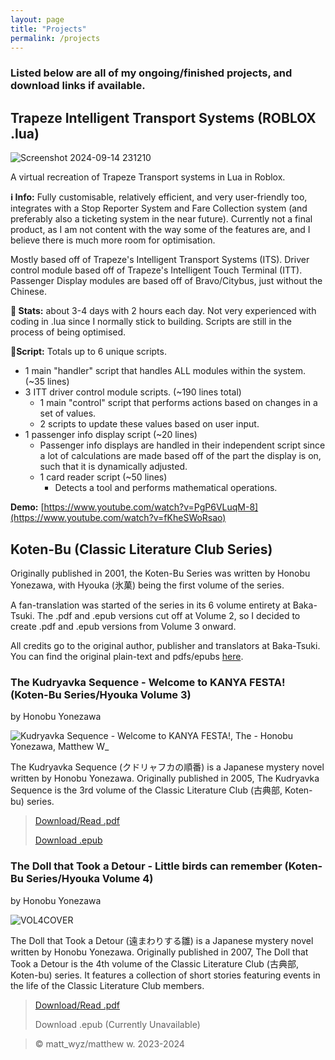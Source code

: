 ```yaml
---
layout: page
title: "Projects"
permalink: /projects
---
```

### Listed below are all of my ongoing/finished projects, and download links if available. 

## Trapeze Intelligent Transport Systems (ROBLOX .lua)
![Screenshot 2024-09-14 231210](https://github.com/user-attachments/assets/484dfc59-8958-4ac5-89b1-90b93809911d)

A virtual recreation of Trapeze Transport systems in Lua in Roblox.

**ℹ️ Info:**
Fully customisable, relatively efficient, and very user-friendly too, integrates with a Stop Reporter System and Fare Collection system (and preferably also a ticketing system in the near future).
Currently not a final product, as I am not content with the way some of the features are, and I believe there is much more room for optimisation.

Mostly based off of Trapeze's Intelligent Transport Systems (ITS).
Driver control module based off of Trapeze's Intelligent Touch Terminal (ITT).
Passenger Display modules are based off of Bravo/Citybus, just without the Chinese.

**📶 Stats:**
about 3-4 days with 2 hours each day.
Not very experienced with coding in .lua since I normally stick to building.
Scripts are still in the process of being optimised.

**📃Script:**
Totals up to 6 unique scripts.
- 1 main "handler" script that handles ALL modules within the system. (~35 lines)
- 3 ITT driver control module scripts. (~190 lines total)
  - 1 main "control" script that performs actions based on changes in a set of values.
  - 2 scripts to update these values based on user input.
- 1 passenger info display script (~20 lines)
  - Passenger info displays are handled in their independent script since a lot of calculations are made based off of the part the display is on, such that it is       dynamically adjusted.
  - 1 card reader script (~50 lines)
    - Detects a tool and performs mathematical operations. 

**Demo:** [https://www.youtube.com/watch?v=PgP6VLuqM-8](https://www.youtube.com/watch?v=fKheSWoRsao)


## Koten-Bu (Classic Literature Club Series)
Originally published in 2001, the Koten-Bu Series was written by Honobu Yonezawa, with Hyouka (氷菓) being the first volume of the series.

A fan-translation was started of the series in its 6 volume entirety at Baka-Tsuki.
The .pdf and .epub versions cut off at Volume 2, so I decided to create .pdf and .epub versions from Volume 3 onward.

All credits go to the original author, publisher and translators at Baka-Tsuki.
You can find the original plain-text and pdfs/epubs [here](https://www.baka-tsuki.org/project/index.php?title=Hyouka).

### The Kudryavka Sequence - Welcome to KANYA FESTA! (Koten-Bu Series/Hyouka Volume 3)
by Honobu Yonezawa

![Kudryavka Sequence - Welcome to KANYA FESTA!, The - Honobu Yonezawa, Matthew W_](https://static.wikia.nocookie.net/hyouka/images/4/45/Classic_Literature_Club_%28%E3%80%88%E5%8F%A4%E5%85%B8%E9%83%A8%E3%80%89%E3%82%B7%E3%83%AA%E3%83%BC%E3%82%BA%29_-_Volume_03_%28PZG%29_compressed.png)

The Kudryavka Sequence (クドリャフカの順番) is a Japanese mystery novel written by Honobu Yonezawa. Originally published in 2005, The Kudryavka Sequence is the 3rd volume of the Classic Literature Club (古典部, Koten-bu) series.

> [Download/Read .pdf](https://www.mattwyz.xyz/files/The%20Kudryavka%20Sequence%20-%20Welcome%20to%20KANYA%20FESTA!.pdf)
> 
> [Download .epub](https://www.mattwyz.xyz/files/The%20Kudryavka%20Sequence%20-%20Welcome%20to%20KANYA%20FESTA!%20-%20Honobu%20Yonezawa%2C%20Matthew%20W.epub)


### The Doll that Took a Detour - Little birds can remember (Koten-Bu Series/Hyouka Volume 4)
by Honobu Yonezawa

![VOL4COVER](https://static.wikia.nocookie.net/hyouka/images/5/5b/Classic_Literature_Club_%28%E3%80%88%E5%8F%A4%E5%85%B8%E9%83%A8%E3%80%89%E3%82%B7%E3%83%AA%E3%83%BC%E3%82%BA%29_-_Volume_04_%28PZG%29_compressed.png)

The Doll that Took a Detour (遠まわりする雛) is a Japanese mystery novel written by Honobu Yonezawa. Originally published in 2007, The Doll that Took a Detour is the 4th volume of the Classic Literature Club (古典部, Koten-bu) series. It features a collection of short stories featuring events in the life of the Classic Literature Club members.

> [Download/Read .pdf](https://www.mattwyz.xyz/files/The%20Doll%20that%20Took%20a%20Detour%20-%20Little%20birds%20can%20remember%20-%20Honobu%20Yonezawa.pdf)
> 
> Download .epub (Currently Unavailable)

> ©️ matt_wyz/matthew w. 2023-2024
